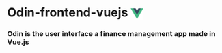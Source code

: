 # Odin-frontend-vuejs  <img align="center" alt="Vuejs" heigth="30" width="30" src="https://raw.githubusercontent.com/devicons/devicon/master/icons/vuejs/vuejs-original.svg">

### Odin is the user interface a finance management app made in Vue.js
